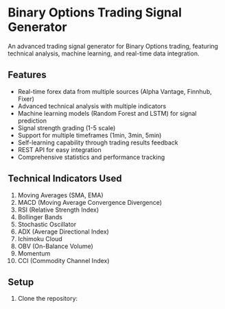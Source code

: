 # Binary Options Trading Signal Generator

An advanced trading signal generator for Binary Options trading, featuring technical analysis, machine learning, and real-time data integration.

## Features

- Real-time forex data from multiple sources (Alpha Vantage, Finnhub, Fixer)
- Advanced technical analysis with multiple indicators
- Machine learning models (Random Forest and LSTM) for signal prediction
- Signal strength grading (1-5 scale)
- Support for multiple timeframes (1min, 3min, 5min)
- Self-learning capability through trading results feedback
- REST API for easy integration
- Comprehensive statistics and performance tracking

## Technical Indicators Used

1. Moving Averages (SMA, EMA)
2. MACD (Moving Average Convergence Divergence)
3. RSI (Relative Strength Index)
4. Bollinger Bands
5. Stochastic Oscillator
6. ADX (Average Directional Index)
7. Ichimoku Cloud
8. OBV (On-Balance Volume)
9. Momentum
10. CCI (Commodity Channel Index)

## Setup

1. Clone the repository:
